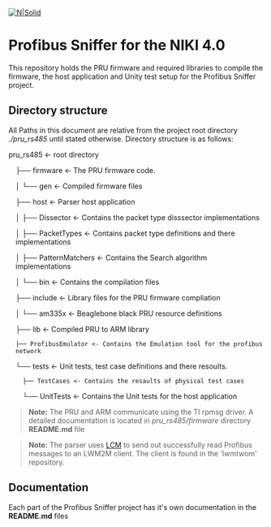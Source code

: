 [![N|Solid](https://www.hahn-schickard.de/typo3conf/ext/hsg_hsg_de/Resources/Public/Images/logo.png)](https://www.hahn-schickard.de/)

# Profibus Sniffer for the NIKI 4.0

This repository holds the PRU firmware and required libraries to compile the firmware, the host application and Unity test setup for the Profibus Sniffer project.

## Directory structure

All Paths in this document are relative from the project root directory *./pru_rs485* until stated otherwise. Directory structure is as follows: 

<div style="padding-left:0em;">

pru_rs485 <- root directory

</div>

<div style="padding-left:1em;">

├── firmware <- The PRU firmware code.

</div>

<div style="padding-left:1em;">

│   └── gen <- Compiled firmware files

</div>

<div style="padding-left:1em;">

├── host <- Parser host application

</div>

<div style="padding-left:1em;">

 │   ├── Dissector <- Contains the packet type disssector implementations
</div>

<div style="padding-left:1em;">

 │   ├── PacketTypes <- Contains packet type definitions and there implementations

</div>

<div style="padding-left:1em;">

 │   ├── PatternMatchers <- Contains the Search algorithm implementations 

</div>

<div style="padding-left:1em;">

│   └── bin <- Contains the compilation files

</div>

<div style="padding-left:1em;">

├── include <- Library files for the PRU firmware compliation

</div>

<div style="padding-left:1em;">

│   └── am335x <- Beaglebone black PRU resource definitions

</div>

<div style="padding-left:1em;">

├── lib <- Compiled PRU to ARM library

</div>

<div style="padding-left:1em;">

    ├── ProfibusEmulator <- Contains the Emulation tool for the profibus network

</div>

<div style="padding-left:1em;">

└── tests <- Unit tests, test case definitions and there resoults. 

<div style="padding-left:1em;">

    ├── TestCases <- Contains the resaults of physical test cases

</div>

<div style="padding-left:1em;">

   └──  UnitTests <- Contains the Unit tests for the host application

</div>

</div>

</div>

> **Note:** The PRU and ARM communicate using the TI rpmsg driver. A detailed documentation is located in *pru_rs485/firmware* directory **README.md** file

>

> **Note:** The parser uses [LCM](http://lcm-proj.github.io/) to send out successfully read Profibus messages to an LWM2M client. The client is found in the 'lwmtwom' repository. 

## Documentation 

Each part of the Profibus Sniffer project has it's own documentation in the **README.md** files
